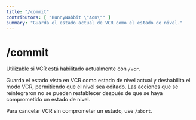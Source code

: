 ```yaml
---
title: "/commit"
contributors: [ "BunnyNabbit \"Aon\"" ]
summary: "Guarda el estado actual de VCR como el estado de nivel."
---
```


# /commit

Utilizable si VCR está habilitado actualmente con `/vcr`.

Guarda el estado visto en VCR como estado de nivel actual y deshabilita el modo VCR, permitiendo que el nivel sea editado. Las acciones que se reintegraron no se pueden restablecer después de que se haya comprometido un estado de nivel.

Para cancelar VCR sin comprometer un estado, use `/abort`.
